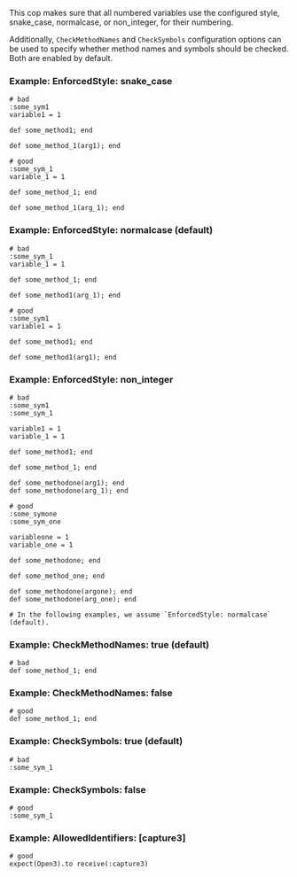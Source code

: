 This cop makes sure that all numbered variables use the
configured style, snake_case, normalcase, or non_integer,
for their numbering.

Additionally, `CheckMethodNames` and `CheckSymbols` configuration options
can be used to specify whether method names and symbols should be checked.
Both are enabled by default.

### Example: EnforcedStyle: snake_case
    # bad
    :some_sym1
    variable1 = 1

    def some_method1; end

    def some_method_1(arg1); end

    # good
    :some_sym_1
    variable_1 = 1

    def some_method_1; end

    def some_method_1(arg_1); end

### Example: EnforcedStyle: normalcase (default)
    # bad
    :some_sym_1
    variable_1 = 1

    def some_method_1; end

    def some_method1(arg_1); end

    # good
    :some_sym1
    variable1 = 1

    def some_method1; end

    def some_method1(arg1); end

### Example: EnforcedStyle: non_integer
    # bad
    :some_sym1
    :some_sym_1

    variable1 = 1
    variable_1 = 1

    def some_method1; end

    def some_method_1; end

    def some_methodone(arg1); end
    def some_methodone(arg_1); end

    # good
    :some_symone
    :some_sym_one

    variableone = 1
    variable_one = 1

    def some_methodone; end

    def some_method_one; end

    def some_methodone(argone); end
    def some_methodone(arg_one); end

    # In the following examples, we assume `EnforcedStyle: normalcase` (default).

### Example: CheckMethodNames: true (default)
    # bad
    def some_method_1; end

### Example: CheckMethodNames: false
    # good
    def some_method_1; end

### Example: CheckSymbols: true (default)
    # bad
    :some_sym_1

### Example: CheckSymbols: false
    # good
    :some_sym_1

### Example: AllowedIdentifiers: [capture3]
    # good
    expect(Open3).to receive(:capture3)
